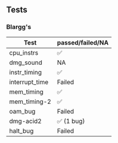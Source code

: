 ## Tests

### Blargg's

| Test              | passed/failed/NA |
| ----------------- | ---------------- |
| cpu_instrs        | ✅        |
| dmg_sound         | NA               |
| instr_timing      | ✅             |
| interrupt_time    | Failed               |
| mem_timing        | ✅        |
| mem_timing-2      | ✅           |
| oam_bug           | Failed               |
| dmg-acid2         | ✅ (1 bug)   |
| halt_bug          | Failed           |
